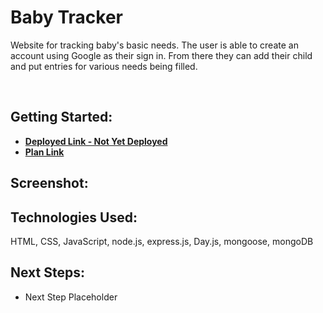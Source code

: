 # Baby Tracker
<p>Website for tracking baby's basic needs. The user is able to create an account using Google as their sign in. From there they can add their child and put entries for various needs being filled.</p><br> 

## Getting Started: 
- **[Deployed Link - Not Yet Deployed](#)**
- **[Plan Link](https://trello.com/b/UXagERsE/baby-tracker)**<br>

## Screenshot: 

## Technologies Used: 
HTML, CSS, JavaScript, node.js, express.js, Day.js, mongoose, mongoDB<br>

## Next Steps:
- Next Step Placeholder
